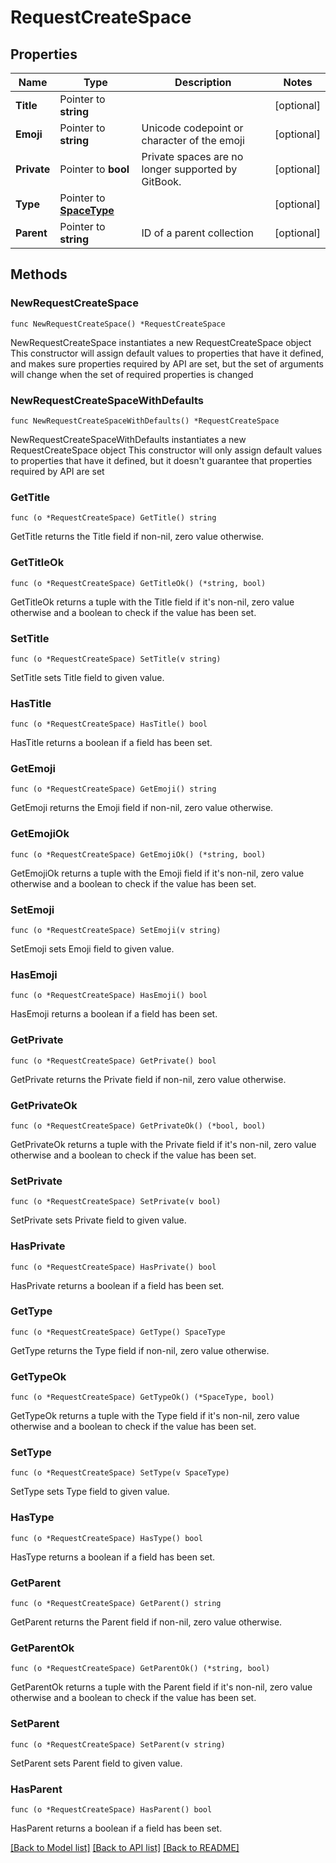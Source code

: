 # RequestCreateSpace

## Properties

Name | Type | Description | Notes
------------ | ------------- | ------------- | -------------
**Title** | Pointer to **string** |  | [optional] 
**Emoji** | Pointer to **string** | Unicode codepoint or character of the emoji | [optional] 
**Private** | Pointer to **bool** | Private spaces are no longer supported by GitBook. | [optional] 
**Type** | Pointer to [**SpaceType**](SpaceType.md) |  | [optional] 
**Parent** | Pointer to **string** | ID of a parent collection | [optional] 

## Methods

### NewRequestCreateSpace

`func NewRequestCreateSpace() *RequestCreateSpace`

NewRequestCreateSpace instantiates a new RequestCreateSpace object
This constructor will assign default values to properties that have it defined,
and makes sure properties required by API are set, but the set of arguments
will change when the set of required properties is changed

### NewRequestCreateSpaceWithDefaults

`func NewRequestCreateSpaceWithDefaults() *RequestCreateSpace`

NewRequestCreateSpaceWithDefaults instantiates a new RequestCreateSpace object
This constructor will only assign default values to properties that have it defined,
but it doesn't guarantee that properties required by API are set

### GetTitle

`func (o *RequestCreateSpace) GetTitle() string`

GetTitle returns the Title field if non-nil, zero value otherwise.

### GetTitleOk

`func (o *RequestCreateSpace) GetTitleOk() (*string, bool)`

GetTitleOk returns a tuple with the Title field if it's non-nil, zero value otherwise
and a boolean to check if the value has been set.

### SetTitle

`func (o *RequestCreateSpace) SetTitle(v string)`

SetTitle sets Title field to given value.

### HasTitle

`func (o *RequestCreateSpace) HasTitle() bool`

HasTitle returns a boolean if a field has been set.

### GetEmoji

`func (o *RequestCreateSpace) GetEmoji() string`

GetEmoji returns the Emoji field if non-nil, zero value otherwise.

### GetEmojiOk

`func (o *RequestCreateSpace) GetEmojiOk() (*string, bool)`

GetEmojiOk returns a tuple with the Emoji field if it's non-nil, zero value otherwise
and a boolean to check if the value has been set.

### SetEmoji

`func (o *RequestCreateSpace) SetEmoji(v string)`

SetEmoji sets Emoji field to given value.

### HasEmoji

`func (o *RequestCreateSpace) HasEmoji() bool`

HasEmoji returns a boolean if a field has been set.

### GetPrivate

`func (o *RequestCreateSpace) GetPrivate() bool`

GetPrivate returns the Private field if non-nil, zero value otherwise.

### GetPrivateOk

`func (o *RequestCreateSpace) GetPrivateOk() (*bool, bool)`

GetPrivateOk returns a tuple with the Private field if it's non-nil, zero value otherwise
and a boolean to check if the value has been set.

### SetPrivate

`func (o *RequestCreateSpace) SetPrivate(v bool)`

SetPrivate sets Private field to given value.

### HasPrivate

`func (o *RequestCreateSpace) HasPrivate() bool`

HasPrivate returns a boolean if a field has been set.

### GetType

`func (o *RequestCreateSpace) GetType() SpaceType`

GetType returns the Type field if non-nil, zero value otherwise.

### GetTypeOk

`func (o *RequestCreateSpace) GetTypeOk() (*SpaceType, bool)`

GetTypeOk returns a tuple with the Type field if it's non-nil, zero value otherwise
and a boolean to check if the value has been set.

### SetType

`func (o *RequestCreateSpace) SetType(v SpaceType)`

SetType sets Type field to given value.

### HasType

`func (o *RequestCreateSpace) HasType() bool`

HasType returns a boolean if a field has been set.

### GetParent

`func (o *RequestCreateSpace) GetParent() string`

GetParent returns the Parent field if non-nil, zero value otherwise.

### GetParentOk

`func (o *RequestCreateSpace) GetParentOk() (*string, bool)`

GetParentOk returns a tuple with the Parent field if it's non-nil, zero value otherwise
and a boolean to check if the value has been set.

### SetParent

`func (o *RequestCreateSpace) SetParent(v string)`

SetParent sets Parent field to given value.

### HasParent

`func (o *RequestCreateSpace) HasParent() bool`

HasParent returns a boolean if a field has been set.


[[Back to Model list]](../README.md#documentation-for-models) [[Back to API list]](../README.md#documentation-for-api-endpoints) [[Back to README]](../README.md)


